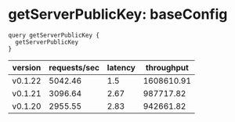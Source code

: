 # getServerPublicKey: baseConfig

```gql
query getServerPublicKey {
  getServerPublicKey
}
```

| version | requests/sec | latency | throughput |
| ------- | ------------ | ------- | ---------- |
| v0.1.22 | 5042.46      | 1.5     | 1608610.91 |
| v0.1.21 | 3096.64      | 2.67    | 987717.82  |
| v0.1.20 | 2955.55      | 2.83    | 942661.82  |
